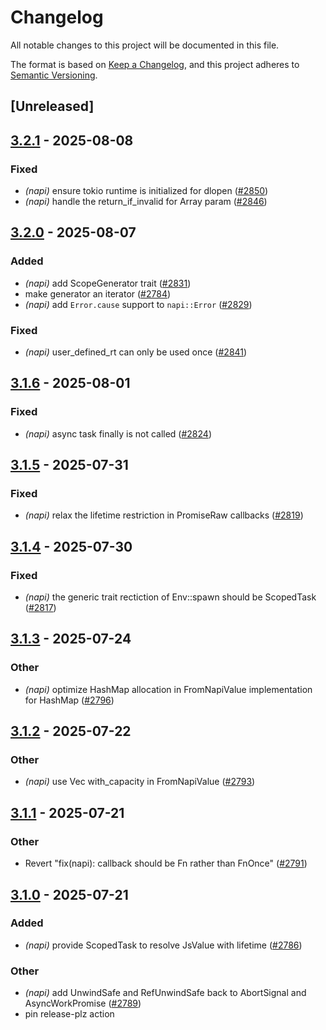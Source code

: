 # Changelog

All notable changes to this project will be documented in this file.

The format is based on [Keep a Changelog](https://keepachangelog.com/en/1.0.0/),
and this project adheres to [Semantic Versioning](https://semver.org/spec/v2.0.0.html).

## [Unreleased]

## [3.2.1](https://github.com/napi-rs/napi-rs/compare/napi-v3.2.0...napi-v3.2.1) - 2025-08-08

### Fixed

- *(napi)* ensure tokio runtime is initialized for dlopen ([#2850](https://github.com/napi-rs/napi-rs/pull/2850))
- *(napi)* handle the return_if_invalid for Array param ([#2846](https://github.com/napi-rs/napi-rs/pull/2846))

## [3.2.0](https://github.com/napi-rs/napi-rs/compare/napi-v3.1.6...napi-v3.2.0) - 2025-08-07

### Added

- *(napi)* add ScopeGenerator trait ([#2831](https://github.com/napi-rs/napi-rs/pull/2831))
- make generator an iterator ([#2784](https://github.com/napi-rs/napi-rs/pull/2784))
- *(napi)* add `Error.cause` support to `napi::Error` ([#2829](https://github.com/napi-rs/napi-rs/pull/2829))

### Fixed

- *(napi)* user_defined_rt can only be used once ([#2841](https://github.com/napi-rs/napi-rs/pull/2841))

## [3.1.6](https://github.com/napi-rs/napi-rs/compare/napi-v3.1.5...napi-v3.1.6) - 2025-08-01

### Fixed

- *(napi)* async task finally is not called ([#2824](https://github.com/napi-rs/napi-rs/pull/2824))

## [3.1.5](https://github.com/napi-rs/napi-rs/compare/napi-v3.1.4...napi-v3.1.5) - 2025-07-31

### Fixed

- *(napi)* relax the lifetime restriction in PromiseRaw callbacks ([#2819](https://github.com/napi-rs/napi-rs/pull/2819))

## [3.1.4](https://github.com/napi-rs/napi-rs/compare/napi-v3.1.3...napi-v3.1.4) - 2025-07-30

### Fixed

- *(napi)* the generic trait rectiction of Env::spawn should be ScopedTask ([#2817](https://github.com/napi-rs/napi-rs/pull/2817))

## [3.1.3](https://github.com/napi-rs/napi-rs/compare/napi-v3.1.2...napi-v3.1.3) - 2025-07-24

### Other

- *(napi)* optimize HashMap allocation in FromNapiValue implementation for HashMap ([#2796](https://github.com/napi-rs/napi-rs/pull/2796))

## [3.1.2](https://github.com/napi-rs/napi-rs/compare/napi-v3.1.1...napi-v3.1.2) - 2025-07-22

### Other

- *(napi)* use Vec with_capacity in FromNapiValue ([#2793](https://github.com/napi-rs/napi-rs/pull/2793))

## [3.1.1](https://github.com/napi-rs/napi-rs/compare/napi-v3.1.0...napi-v3.1.1) - 2025-07-21

### Other

- Revert "fix(napi): callback should be Fn rather than FnOnce" ([#2791](https://github.com/napi-rs/napi-rs/pull/2791))

## [3.1.0](https://github.com/napi-rs/napi-rs/compare/napi-v3.0.0...napi-v3.1.0) - 2025-07-21

### Added

- *(napi)* provide ScopedTask to resolve JsValue with lifetime ([#2786](https://github.com/napi-rs/napi-rs/pull/2786))

### Other

- *(napi)* add UnwindSafe and RefUnwindSafe back to AbortSignal and AsyncWorkPromise ([#2789](https://github.com/napi-rs/napi-rs/pull/2789))
- pin release-plz action
